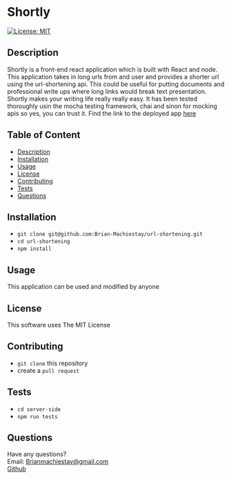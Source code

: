 # Shortly  
  
[![License: MIT](https://img.shields.io/badge/License-MIT-yellow.svg)](https://opensource.org/licenses/MIT)  
## Description
Shortly is a front-end react application which is built with React and node. This application takes in long urls from and user and provides a shorter url using the url-shortening api. This could be useful for putting documents and professional write ups where long links would break text presentation. Shortly makes your writing life really really easy. It has been tested thoroughly usin the mocha testing framework, chai and sinon for mocking apis so yes, you can trust it. Find the link to the deployed app [here](https://64271c77df42df00089a6824--golden-youtiao-b9c3d9.netlify.app/)

## Table of Content  

- [Description](#description)
- [Installation](#installation)
- [Usage](#usage)
- [License](#license)
- [Contributing](#contributing)
- [Tests](#tests)
- [Questions](#questions)  
  
## Installation  
 - `git clone git@github.com:Brian-Machiestay/url-shortening.git`  
 - `cd url-shortening`  
 - `npm install`  
## Usage  

  This application can be used and modified by anyone  
## License  

This software uses The MIT License  
## Contributing  
 - `git clone` this repository  
 - create a `pull request`  
## Tests  
 - `cd server-side`  
 - `npm run tests`  
## Questions  
Have any questions?  
Email: Brianmachiestay@gmail.com  
[Github](https://github.com/Brian-Machiestay/)  
